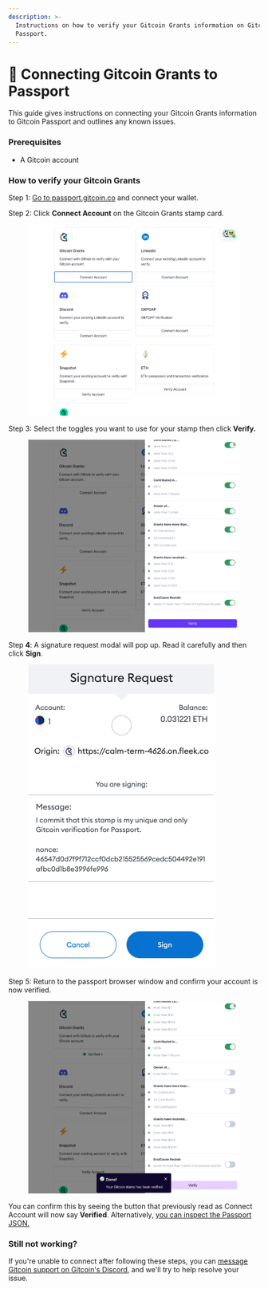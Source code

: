 ```yaml
---
description: >-
  Instructions on how to verify your Gitcoin Grants information on Gitcoin
  Passport.
---
```


# 🔌 Connecting Gitcoin Grants to Passport

This guide gives instructions on connecting your Gitcoin Grants information to Gitcoin Passport and outlines any known issues.

### Prerequisites

* A Gitcoin account

### How to verify your Gitcoin Grants

Step 1: [Go to passport.gitcoin.co](https://passport.gitcoin.co/) and connect your wallet.

Step 2: Click **Connect Account** on the Gitcoin Grants stamp card.

<figure><img src="../../.gitbook/assets/gitcoingrants-one.png" alt=""><figcaption></figcaption></figure>

Step 3: Select the toggles you want to use for your stamp then click **Verify.**

<figure><img src="../../.gitbook/assets/gitcoingrants-two.png" alt=""><figcaption></figcaption></figure>

Step **4**: A signature request modal will pop up. Read it carefully and then click **Sign**.

<figure><img src="../../.gitbook/assets/gitcoingrants-three.png" alt=""><figcaption></figcaption></figure>

Step 5: Return to the passport browser window and confirm your account is now verified.

<figure><img src="../../.gitbook/assets/gitcoingrants-four.png" alt=""><figcaption></figcaption></figure>

You can confirm this by seeing the button that previously read as Connect Account will now say **Verified**. Alternatively, [you can inspect the Passport JSON.](../common-questions/how-to-access-your-passport-json.md)

### Still not working?

If you're unable to connect after following these steps, you can [message Gitcoin support on Gitcoin's Discord](https://discord.gg/b5PEjyVFXT), and we'll try to help resolve your issue.
